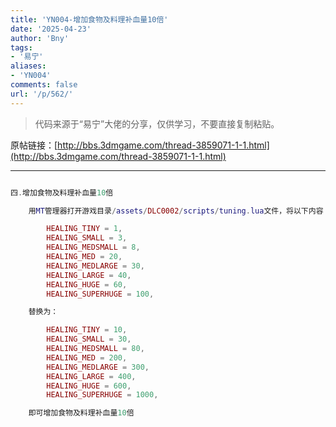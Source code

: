 ```yaml
---
title: 'YN004-增加食物及料理补血量10倍'
date: '2025-04-23'
author: 'Bny'
tags:
- '易宁'
aliases:
- 'YN004'
comments: false
url: '/p/562/'
---
```


> 代码来源于“易宁”大佬的分享，仅供学习，不要直接复制粘贴。

原帖链接：[http://bbs.3dmgame.com/thread-3859071-1-1.html](http://bbs.3dmgame.com/thread-3859071-1-1.html)

---

```lua  

四.增加食物及料理补血量10倍

	用MT管理器打开游戏目录/assets/DLC0002/scripts/tuning.lua文件，将以下内容：

		HEALING_TINY = 1,
		HEALING_SMALL = 3,
		HEALING_MEDSMALL = 8,
		HEALING_MED = 20,
		HEALING_MEDLARGE = 30,
		HEALING_LARGE = 40,
		HEALING_HUGE = 60,
		HEALING_SUPERHUGE = 100,

	替换为：

		HEALING_TINY = 10,
		HEALING_SMALL = 30,
		HEALING_MEDSMALL = 80,
		HEALING_MED = 200,
		HEALING_MEDLARGE = 300,
		HEALING_LARGE = 400,
		HEALING_HUGE = 600,
		HEALING_SUPERHUGE = 1000,

	即可增加食物及料理补血量10倍

```  

